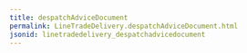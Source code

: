```yaml
---
title: despatchAdviceDocument
permalink: LineTradeDelivery.despatchAdviceDocument.html
jsonid: linetradedelivery_despatchadvicedocument
---
```

